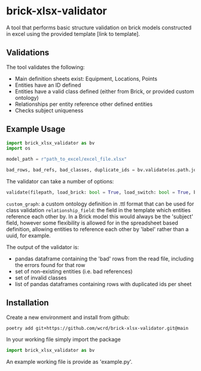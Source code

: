 # brick-xlsx-validator

A tool that performs basic structure validation on brick models constructed in excel using the provided template [link to template].

## Validations

The tool validates the following:
* Main definition sheets exist: Equipment, Locations, Points
* Entities have an ID defined
* Entities have a valid class defined (either from Brick, or provided custom ontology)
* Relationships per entity reference other defined entities
* Checks subject uniqueness

## Example Usage

```python
import brick_xlsx_validator as bv
import os

model_path = r"path_to_excel/excel_file.xlsx"

bad_rows, bad_refs, bad_classes, duplicate_ids = bv.validate(os.path.join(model_path))
```

The validator can take a number of options:
```python
validate(filepath, load_brick: bool = True, load_switch: bool = True, brick_version: str = "1.2", switch_version: str = "1.1", custom_graph: rdflib.Graph = None, relationship_field: tuple = ("Brick", "label"))
```
`custom_graph`: a custom ontology definition in .ttl format that can be used for class validation
`relationship_field`: the field in the template which entities reference each other by. In a Brick model this would always be the 'subject' field, however some flexibility is allowed for in the spreadsheet based definition, allowing entities to reference each other by 'label' rather than a uuid, for example.

The output of the validator is:
* pandas dataframe containing the 'bad' rows from the read file, including the errors found for that row
* set of non-existing entities (i.e. bad references)
* set of invalid classes
* list of pandas dataframes containing rows with duplicated ids per sheet 

## Installation
Create a new environment and install from github:

 ```
 poetry add git+https://github.com/wcrd/brick-xlsx-validator.git@main
 ```
 In your working file simply import the package

 ```python
 import brick_xlsx_validator as bv
 ```
An example working file is provide as 'example.py'.